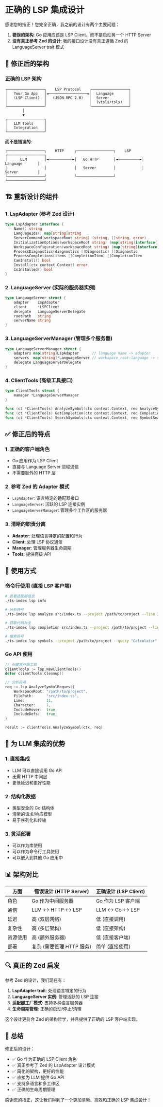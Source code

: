 # 正确的 LSP 集成设计

感谢您的指正！您完全正确，我之前的设计有两个主要问题：

1. **错误的架构**: Go 应用应该是 LSP Client，而不是启动另一个 HTTP Server
2. **没有真正参考 Zed 的设计**: 我的接口设计没有真正遵循 Zed 的 LanguageServer trait 模式

## 🔧 修正后的架构

### 正确的 LSP 架构
```
┌─────────────────┐    LSP Protocol    ┌─────────────────┐
│   Your Go App   │◄──────────────────►│  Language       │
│   (LSP Client)  │   (JSON-RPC 2.0)   │  Server         │
│                 │                    │  (vtsls/tsls)   │
└─────────────────┘                    └─────────────────┘
        │
        ▼
┌─────────────────┐
│   LLM Tools     │
│   Integration   │
└─────────────────┘
```

**而不是错误的**:
```
┌─────────────────┐    HTTP     ┌─────────────────┐    LSP     ┌─────────────────┐
│      LLM        │◄───────────►│   Go HTTP       │◄──────────►│  Language       │
│                 │             │   Server        │            │  Server         │
└─────────────────┘             └─────────────────┘            └─────────────────┘
```

## 🏗️ 重新设计的组件

### 1. LspAdapter (参考 Zed 设计)
```go
type LspAdapter interface {
    Name() string
    LanguageIds() map[string]string
    ServerCommand(workspaceRoot string) (string, []string, error)
    InitializationOptions(workspaceRoot string) (map[string]interface{}, error)
    WorkspaceConfiguration(workspaceRoot string) (map[string]interface{}, error)
    ProcessDiagnostics(diagnostics []Diagnostic) []Diagnostic
    ProcessCompletions(items []CompletionItem) []CompletionItem
    CanInstall() bool
    Install(ctx context.Context) error
    IsInstalled() bool
}
```

### 2. LanguageServer (实际的服务器实例)
```go
type LanguageServer struct {
    adapter    LspAdapter
    client     *LSPClient
    delegate   LanguageServerDelegate
    rootPath   string
    serverName string
}
```

### 3. LanguageServerManager (管理多个服务器)
```go
type LanguageServerManager struct {
    adapters map[string]LspAdapter      // language name -> adapter
    servers  map[string]*LanguageServer // workspace_root:language -> server
    delegate LanguageServerDelegate
}
```

### 4. ClientTools (高级工具接口)
```go
type ClientTools struct {
    manager *LanguageServerManager
}

func (ct *ClientTools) AnalyzeSymbol(ctx context.Context, req AnalyzeSymbolRequest) AnalyzeSymbolResponse
func (ct *ClientTools) GetCompletion(ctx context.Context, req CompletionRequest) CompletionResponse
func (ct *ClientTools) SearchSymbols(ctx context.Context, req SymbolSearchRequest) SymbolSearchResponse
```

## ✅ 修正后的特点

### 1. **正确的客户端角色**
- Go 应用作为 LSP Client
- 直接与 Language Server 进程通信
- 不需要额外的 HTTP 层

### 2. **参考 Zed 的 Adapter 模式**
- `LspAdapter`: 语言特定的适配器接口
- `LanguageServer`: 活跃的 LSP 连接实例
- `LanguageServerManager`: 管理多个工作区的服务器

### 3. **清晰的职责分离**
- **Adapter**: 处理语言特定的配置和行为
- **Client**: 处理 LSP 协议通信
- **Manager**: 管理服务器生命周期
- **Tools**: 提供高级 API

## 🚀 使用方式

### 命令行使用 (直接 LSP 客户端)
```bash
# 查看适配器信息
./ts-index lsp info

# 分析符号
./ts-index lsp analyze src/index.ts --project /path/to/project --line 11 --character 7 --hover --defs

# 获取代码补全
./ts-index lsp completion src/index.ts --project /path/to/project --line 15 --character 10

# 搜索符号
./ts-index lsp symbols --project /path/to/project --query "Calculator"
```

### Go API 使用
```go
// 创建客户端工具
clientTools := lsp.NewClientTools()
defer clientTools.Cleanup()

// 分析符号
req := lsp.AnalyzeSymbolRequest{
    WorkspaceRoot: "/path/to/project",
    FilePath:      "src/index.ts",
    Line:          11,
    Character:     7,
    IncludeHover:  true,
    IncludeDefs:   true,
}

result := clientTools.AnalyzeSymbol(ctx, req)
```

## 🎯 为 LLM 集成的优势

### 1. **直接集成**
- LLM 可以直接调用 Go API
- 无需 HTTP 中间层
- 更低延迟和更好性能

### 2. **结构化数据**
- 类型安全的 Go 结构体
- 清晰的请求/响应模型
- 易于序列化和传输

### 3. **灵活部署**
- 可以作为库使用
- 可以作为命令行工具使用
- 可以嵌入到其他 Go 应用中

## 📊 架构对比

| 方面 | 错误设计 (HTTP Server) | 正确设计 (LSP Client) |
|------|----------------------|---------------------|
| 角色 | Go 作为中间服务器 | Go 作为 LSP 客户端 |
| 通信 | LLM ↔ HTTP ↔ LSP | LLM ↔ Go ↔ LSP |
| 延迟 | 高 (双层网络) | 低 (直接调用) |
| 复杂性 | 高 (多层架构) | 低 (直接架构) |
| 资源使用 | 高 (额外服务器) | 低 (直接客户端) |
| 部署 | 复杂 (需要管理 HTTP 服务) | 简单 (直接使用) |

## 🔍 真正的 Zed 启发

参考 Zed 的设计，我们现在有：

1. **LspAdapter trait**: 处理语言特定的行为
2. **LanguageServer 实例**: 管理活跃的 LSP 连接
3. **适配器工厂模式**: 支持多种语言服务器
4. **生命周期管理**: 正确的启动/停止/清理

这个设计更符合 Zed 的架构哲学，并且提供了正确的 LSP 客户端实现。

## 🎉 总结

修正后的设计：
- ✅ Go 作为正确的 LSP Client 角色
- ✅ 真正参考了 Zed 的 LspAdapter 设计模式
- ✅ 简化的架构，更好的性能
- ✅ 直接为 LLM 提供 Go API
- ✅ 支持多语言和多工作区
- ✅ 正确的生命周期管理

感谢您的指正，这让我们得到了一个更加清晰、高效和正确的 LSP 集成设计！
